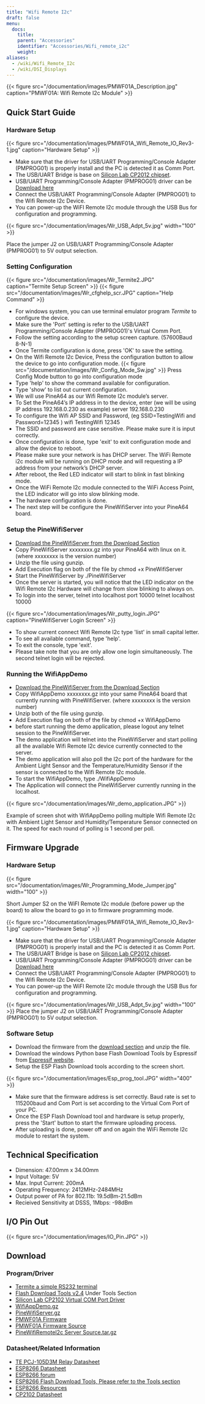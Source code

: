 ```yaml
---
title: "Wifi Remote I2c"
draft: false
menu:
  docs:
    title:
    parent: "Accessories"
    identifier: "Accessories/Wifi_remote_i2c"
    weight:
aliases:
  - /wiki/Wifi_Remote_I2c
  - /wiki/DSI_Displays
---
```


{{< figure src="/documentation/images/PMWF01A_Description.jpg" caption="PMWF01A: Wifi Remote I2c Module" >}}

## Quick Start Guide

### Hardware Setup
{{< figure src="/documentation/images/PMWF01A_Wifi_Remote_IO_Rev3-1.jpg" caption="Hardware Setup" >}}

* Make sure that the driver for USB/UART Programming/Console Adapter (PMPROG01) is properly install and the PC is detected it as Comm Port.
* The USB/UART Bridge is base on [Silicon Lab CP2012 chipset](http://www.silabs.com/products/interface/usb-bridges/classic-usb-bridges/Pages/usb-to-uart-bridge.aspx).
* USB/UART Programming/Console Adapter (PMPROG01) driver can be [Download here](https://www.silabs.com/products/mcu/Pages/USBtoUARTBridgeVCPDrivers.aspx)
* Connect the USB/UART Programming/Console Adapter (PMPROG01) to the Wifi Remote I2c Device.
* You can power-up the WiFI Remote I2c module through the USB Bus for configuration and programming.

{{< figure src="/documentation/images/Wr_USB_Adpt_5v.jpg" width="100" >}}

Place the jumper J2 on USB/UART Programming/Console Adapter (PMPROG01) to 5V output selection.

### Setting Configuration

{{< figure src="/documentation/images/Wr_Termite2.JPG" caption="Termite Setup Screen" >}}
{{< figure src="/documentation/images/Wr_cfghelp_scr.JPG" caption="Help Command" >}}

* For windows system, you can use terminal emulator program _Termite_ to configure the device.
* Make sure the 'Port' setting is refer to the USB/UART Programming/Console Adapter (PMPROG01)'s Virtual Comm Port.
* Follow the setting according to the setup screen capture. (57600Baud 8-N-1)
* Once Termite configuration is done, press 'OK' to save the setting.
* On the Wifi Remote I2c Device, Press the configuration button to allow the device to go into configuration mode.
{{< figure src="/documentation/images/Wr_Config_Mode_Sw.jpg" >}}
Press Config Mode button to go into configuration mode
* Type 'help' to show the command available for configuration.
* Type 'show' to list out current configuration.
* We will use PineA64 as our Wifi Remote I2c module’s server.
* To Set the PineA64’s IP address in to the device, enter (we will be using IP address 192.168.0.230 as example)
   server 192.168.0.230
* To configure the Wifi AP SSID and Password, (eg SSID=TestingWifi and Password=12345 )
   wifi TestingWifi 12345
* The SSID and password are case sensitive. Please make sure it is input correctly.
* Once configuration is done, type 'exit' to exit configuration mode and allow the device to reboot.
* Please make sure your network is has DHCP server. The WiFi Remote i2c module will be running on DHCP mode and will requesting a IP address from your network’s DHCP server.
* After reboot, the Red LED indicator will start to blink in fast blinking mode.
* Once the WiFi Remote I2c module connected to the WiFi Access Point, the LED indicator will go into slow blinking mode.
* The hardware configuration is done.
* The next step will be configure the PineWifiServer into your PineA64 board.

### Setup the PineWifiServer

* [Download the PineWifiServer from the Download Section](/documentation/Accessories/Wifi_remote_i2c#download)
* Copy PineWifiServer xxxxxxxx.gz  into your PineA64 with linux on it. (where xxxxxxxx is the version number)
* Unzip the file using gunzip.
* Add Execution flag on both of the file by
  chmod +x PineWifiServer
* Start the PineWifiServer by
  ./PineWifiServer
* Once the server is started, you will notice that the LED indicator on the Wifi Remote I2c Hardware will change from slow blinking to always on.
* To login into the server, telnet into localhost port 10000
  telnet localhost 10000

{{< figure src="/documentation/images/Wr_putty_login.JPG" caption="PineWifiServer Login Screen" >}}

* To show current connect Wifi Remote I2c type 'list' in small capital letter.
* To see all available command, type 'help'.
* To exit the console, type 'exit'.
* Please take note that you are only allow one login simultaneously. The second telnet login will be rejected.

### Running the WifiAppDemo

* [Download the PineWifiServer from the Download Section](/documentation/Accessories/Wifi_remote_i2c#download)
* Copy WifiAppDemo xxxxxxxx.gz into your same PineA64 board that currently running with PineWifiServer. (where xxxxxxxx is the version number)
* Unzip both of the file using gunzip.
* Add Execution flag on both of the file by
  chmod +x WifiAppDemo
* before start running the demo application, please logout any telnet session to the PineWifiServer.
* The demo application will telnet into the PineWifiServer and start polling all the available Wifi Remote I2c device currently connected to the server.
* The demo application will also poll the I2c port of the hardware for the Ambient Light Sensor and the Temperature/Humidity Sensor if the sensor is connected to the Wifi Remote I2c module.
* To start the WifiAppDemo, type
  ./WifiAppDemo
* The Application will connect the PineWifiServer currently running in the localhost.

{{< figure src="/documentation/images/Wr_demo_application.JPG" >}}

Example of screen shot with WifiAppDemo polling multiple Wifi Remote I2c with Ambient Light Sensor and Humidity/Temperature Sensor connected on it. The speed for each round of polling is 1 second per poll.

## Firmware Upgrade

### Hardware Setup
{{< figure src="/documentation/images/Wr_Programming_Mode_Jumper.jpg" width="100" >}}

Short Jumper S2 on the WiFI Remote I2c module (before power up the board) to allow the board to go in to firmware programming mode.

{{< figure src="/documentation/images/PMWF01A_Wifi_Remote_IO_Rev3-1.jpg" caption="Hardware Setup" >}}

* Make sure that the driver for USB/UART Programming/Console Adapter (PMPROG01) is properly install and the PC is detected it as Comm Port.
* The USB/UART Bridge is base on [Silicon Lab CP2012 chipset](http://www.silabs.com/products/interface/usb-bridges/classic-usb-bridges/Pages/usb-to-uart-bridge.aspx).
* USB/UART Programming/Console Adapter (PMPROG01) driver can be [Download here](https://www.silabs.com/products/mcu/Pages/USBtoUARTBridgeVCPDrivers.aspx)
* Connect the USB/UART Programming/Console Adapter (PMPROG01) to the Wifi Remote I2c Device.
* You can power-up the WiFI Remote I2c module through the USB Bus for configuration and programming.

{{< figure src="/documentation/images/Wr_USB_Adpt_5v.jpg" width="100" >}}
Place the jumper J2 on USB/UART Programming/Console Adapter (PMPROG01) to 5V output selection.

### Software Setup

* Download the firmware from the [download section](/documentation/Accessories/Wifi_remote_i2c#download) and unzip the file.
* Download the windows Python base Flash Download Tools by Espressif from [Espressif website](https://espressif.com/en/products/hardware/esp8266ex/resources).
* Setup the ESP Flash Download tools according to the screen short.

{{< figure src="/documentation/images/Esp_prog_tool.JPG" width="400" >}}

* Make sure that the firmware address is set correctly. Baud rate is set to 115200baud and Com Port is set according to the Virtual Com Port of your PC.
* Once the ESP Flash Download tool and hardware is setup properly, press the 'Start' button to start the firmware uploading process.
* After uploading is done, power off and on again the WiFi Remote I2c module to restart the system.

## Technical Specification

* Dimension: 47.00mm x 34.00mm
* Input Voltage: 5V
* Max. Input Current: 200mA
* Operating Frequency: 2412MHz-2484MHz
* Output power of PA for 802.11b: 19.5dBm-21.5dBm
* Recieived Sensitivity at DSSS, 1Mbps: -98dBm

## I/O Pin Out

{{< figure src="/documentation/images/IO_Pin.JPG" >}}

## Download

### Program/Driver
* [Termite a simple RS232 terminal](http://www.compuphase.com/software_termite.htm)
* [Flash Download Tools v2.4](https://espressif.com/en/products/hardware/esp8266ex/resources) Under Tools Section
* [Silicon Lab CP2102 Virtual COM Port Driver](https://www.silabs.com/products/mcu/Pages/USBtoUARTBridgeVCPDrivers.aspx)
* [WifiAppDemo.gz](https://files.pine64.org/doc/POT/WifiAppDemo.gz)
* [PineWifiServer.gz](https://files.pine64.org/doc/POT/PineWifiServer.gz)
* [PMWF01A Firmware](https://files.pine64.org/doc/POT/PMWF01A%20Firmware.zip)
* [PMWF01A Firmware Source](https://files.pine64.org/doc/POT/PMWF01A%20Firmware%20Source.zip)
* [PineWifiRemoteI2c Server Source.tar.gz](https://files.pine64.org/doc/POT/PineWifiRemoteI2c%20Server%20Source.tar.gz)

### Datasheet/Related Information

* [TE PCJ-105D3M Relay Datasheet](http://www.te.com/commerce/DocumentDelivery/DDEController?Action=srchrtrv&DocNm=PCJ_series_relay_data_sheet_E&DocType=DS&DocLang=EN)
* [ESP8266 Datasheet](https://drive.google.com/file/d/0B0cEs0lxTtL3SDdCcWd0LVI2bk0/view?usp=sharing)
* [ESP8266 forum](http://bbs.espressif.com/)
* [ESP8266 Flash Download Tools, Please refer to the Tools section](https://espressif.com/en/products/hardware/esp8266ex/resources)
* [ESP8266 Resources](https://espressif.com/en/products/hardware/esp8266ex/resources)
* [CP2102 Datasheet](https://www.silabs.com/Support%20Documents/TechnicalDocs/CP2102-9.pdf)
